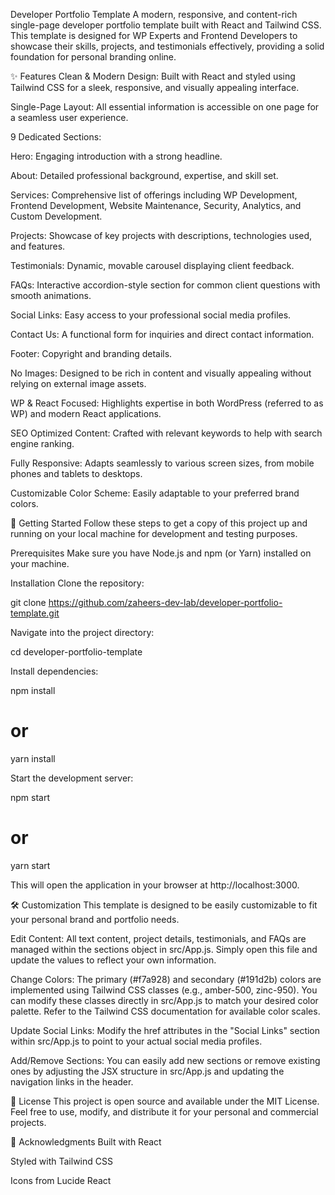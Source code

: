 Developer Portfolio Template
A modern, responsive, and content-rich single-page developer portfolio template built with React and Tailwind CSS. This template is designed for WP Experts and Frontend Developers to showcase their skills, projects, and testimonials effectively, providing a solid foundation for personal branding online.

✨ Features
Clean & Modern Design: Built with React and styled using Tailwind CSS for a sleek, responsive, and visually appealing interface.

Single-Page Layout: All essential information is accessible on one page for a seamless user experience.

9 Dedicated Sections:

Hero: Engaging introduction with a strong headline.

About: Detailed professional background, expertise, and skill set.

Services: Comprehensive list of offerings including WP Development, Frontend Development, Website Maintenance, Security, Analytics, and Custom Development.

Projects: Showcase of key projects with descriptions, technologies used, and features.

Testimonials: Dynamic, movable carousel displaying client feedback.

FAQs: Interactive accordion-style section for common client questions with smooth animations.

Social Links: Easy access to your professional social media profiles.

Contact Us: A functional form for inquiries and direct contact information.

Footer: Copyright and branding details.

No Images: Designed to be rich in content and visually appealing without relying on external image assets.

WP & React Focused: Highlights expertise in both WordPress (referred to as WP) and modern React applications.

SEO Optimized Content: Crafted with relevant keywords to help with search engine ranking.

Fully Responsive: Adapts seamlessly to various screen sizes, from mobile phones and tablets to desktops.

Customizable Color Scheme: Easily adaptable to your preferred brand colors.

🚀 Getting Started
Follow these steps to get a copy of this project up and running on your local machine for development and testing purposes.

Prerequisites
Make sure you have Node.js and npm (or Yarn) installed on your machine.

Installation
Clone the repository:

git clone https://github.com/zaheers-dev-lab/developer-portfolio-template.git



Navigate into the project directory:

cd developer-portfolio-template

Install dependencies:

npm install
# or
yarn install

Start the development server:

npm start
# or
yarn start

This will open the application in your browser at http://localhost:3000.

🛠️ Customization
This template is designed to be easily customizable to fit your personal brand and portfolio needs.

Edit Content:
All text content, project details, testimonials, and FAQs are managed within the sections object in src/App.js. Simply open this file and update the values to reflect your own information.

Change Colors:
The primary (#f7a928) and secondary (#191d2b) colors are implemented using Tailwind CSS classes (e.g., amber-500, zinc-950). You can modify these classes directly in src/App.js to match your desired color palette. Refer to the Tailwind CSS documentation for available color scales.

Update Social Links:
Modify the href attributes in the "Social Links" section within src/App.js to point to your actual social media profiles.

Add/Remove Sections:
You can easily add new sections or remove existing ones by adjusting the JSX structure in src/App.js and updating the navigation links in the header.

📄 License
This project is open source and available under the MIT License. Feel free to use, modify, and distribute it for your personal and commercial projects.

🙏 Acknowledgments
Built with React

Styled with Tailwind CSS

Icons from Lucide React